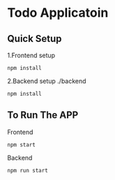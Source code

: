 # Todo Applicatoin

## Quick Setup

1.Frontend setup
```
npm install
```

2.Backend setup ./backend
```
npm install
```


## To Run The APP
Frontend
```
npm start
```

Backend
```
npm run start
```

